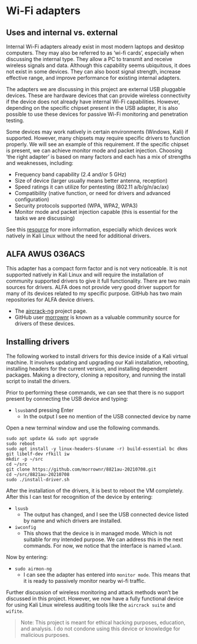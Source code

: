 # Wi-Fi adapters

## Uses and internal vs. external

Internal Wi-Fi adapters already exist in most modern laptops and desktop computers. They may also be referred to as ‘wi-fi cards’, especially when discussing the internal type. They allow a PC to transmit and receive wireless signals and data. Although this capability seems ubiquitous, it does not exist in some devices. They can also boost signal strength, increase effective range, and improve performance for existing internal adapters.  

The adapters we are discussing in this project are external USB pluggable devices. These are hardware devices that can provide wireless connectivity if the device does not already have internal Wi-Fi capabilities. However, depending on the specific chipset present in the USB adapter, it is also possible to use these devices for passive Wi-Fi monitoring and penetration testing.  

Some devices may work natively in certain environments (Windows, Kali) if supported. However, many chipsets may require specific drivers to function properly. We will see an example of this requirement. If the specific chipset is present, we can achieve monitor mode and packet injection.
Choosing ‘the right adapter’ is based on many factors and each has a mix of strengths and weaknesses, including:

- Frequency band capability (2.4 and/or 5 GHz)
- Size of device (larger usually means better antenna, reception)
- Speed ratings it can utilize for pentesting (802.11 a/b/g/n/ac/ax)
- Compatibility (native function, or need for drivers and advanced configuration)
- Security protocols supported (WPA, WPA2, WPA3)
- Monitor mode and packet injection capable (this is essential for the tasks we are discussing)

See this [resource](https://github.com/morrownr/USB-WiFi?tab=readme-ov-file) for more information, especially which devices work natively in Kali Linux without the need for additional drivers.

## ALFA AWUS 036ACS

This adapter has a compact form factor and is not very noticeable. It is not supported natively in Kali Linux and will require the installation of community supported drivers to give it full functionality. There are two main sources for drivers. ALFA does not provide very good driver support for many of its devices related to my specific purpose. GitHub has two main repositories for ALFA device drivers.

- The [aircrack-ng](https://aircrack-ng.org/) project page.
- GitHub user [morrownr](https://github.com/morrownr) is known as a valuable community source for drivers of these devices.

## Installing drivers
The following worked to install drivers for this device inside of a Kali virtual machine. It involves updating and upgrading our Kali installation, rebooting, installing headers for the current version, and installing dependent packages. Making a directory, cloning a repository, and running the install script to install the drivers.

Prior to performing these commands, we can see that there is no support present by connecting the USB device and typing:
- `lsusb`and pressing Enter
  - In the output I see no mention of the USB connected device by name

Open a new terminal window and use the following commands.
```
sudo apt update && sudo apt upgrade  
sudo reboot  
sudo apt install -y linux-headers-$(uname -r) build-essential bc dkms git libelf-dev rfkill iw  
mkdir -p ~/src  
cd ~/src  
git clone https://github.com/morrownr/8821au-20210708.git  
cd ~/src/8821au-20210708  
sudo ./install-driver.sh
```
After the installation of the drivers, it is best to reboot the VM completely. After this I can test for recognition of the device by entering:

- `lsusb`
  - The output has changed, and I see the USB connected device listed by name and which drivers are installed.
- `iwconfig`
  - This shows that the device is in managed mode. Which is not suitable for my intended purpose. We can address this in the next commands.
    For now, we notice that the interface is named `wlan0`.

Now by entering:
- `sudo airmon-ng`
  - I can see the adapter has entered into `monitor mode`. This means that it is ready to passively monitor nearby wi-fi traffic.
 
Further discussion of wireless monitoring and attack methods won’t be discussed in this project. However, we now have a fully functional device for using Kali Linux wireless auditing tools like the `aircrack suite` and `wifite`.

>Note: This project is meant for ethical hacking purposes, education, and analysis. I do not condone using this device or knowledge for malicious purposes.
